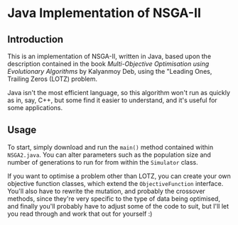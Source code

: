 # Java Implementation of NSGA-II

## Introduction
This is an implementation of NSGA-II, written in Java, based upon the description contained in the book *Multi-Objective Optimisation using Evolutionary Algorithms* by Kalyanmoy Deb, using the "Leading Ones, Trailing Zeros (LOTZ) problem.

Java isn't the most efficient language, so this algorithm won't run as quickly as in, say, C++, but some find it easier to understand, and it's useful for some applications.

## Usage
To start, simply download and run the `main()` method contained within `NSGA2.java`. You can alter parameters such as the population size and number of generations to run for from within the `Simulator` class.

If you want to optimise a problem other than LOTZ, you can create your own objective function classes, which extend the `ObjectiveFunction` interface. You'll also have to rewrite the mutation, and probably the crossover methods, since they're very specific to the type of data being optimised, and finally you'll probably have to adjust some of the code to suit, but I'll let you read through and work that out for yourself :)
